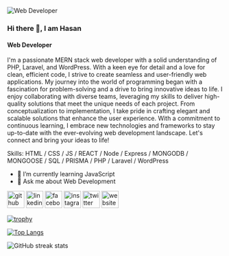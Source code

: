 ![Web Developer](https://media.licdn.com/dms/image/D5616AQFF3L4ejkLtoQ/profile-displaybackgroundimage-shrink_350_1400/0/1688874630973?e=1694649600&v=beta&t=xVj7Q7DQDX3BTlsJFf3amnujy5n8YZd0_SEzswWb0AM)
### Hi there 👋, I am Hasan 
#### Web Developer

 I'm a passionate MERN stack web developer with a solid understanding of PHP, Laravel, and WordPress. With a keen eye for detail and a love for clean, efficient code, I strive to create seamless and user-friendly web applications. My journey into the world of programming began with a fascination for problem-solving and a drive to bring innovative ideas to life. I enjoy collaborating with diverse teams, leveraging my skills to deliver high-quality solutions that meet the unique needs of each project. From conceptualization to implementation, I take pride in crafting elegant and scalable solutions that enhance the user experience. With a commitment to continuous learning, I embrace new technologies and frameworks to stay up-to-date with the ever-evolving web development landscape. Let's connect and bring your ideas to life!

Skills: HTML / CSS / JS / REACT / Node / Express / MONGODB / MONGOOSE / SQL / PRISMA /  PHP / Laravel / WordPress

- 🌱 I’m currently learning JavaScript 
- 💬 Ask me about Web Development 


[<img src='https://cdn.jsdelivr.net/npm/simple-icons@3.0.1/icons/github.svg' alt='github' height='40'>](https://github.com/hasankarim18)  [<img src='https://cdn.jsdelivr.net/npm/simple-icons@3.0.1/icons/linkedin.svg' alt='linkedin' height='40'>](https://www.linkedin.com/in/md-hasan-mahbub-ul-karim-549886a7/)  [<img src='https://cdn.jsdelivr.net/npm/simple-icons@3.0.1/icons/facebook.svg' alt='facebook' height='40'>](https://www.facebook.com/hasan.m.ulkarim)  [<img src='https://cdn.jsdelivr.net/npm/simple-icons@3.0.1/icons/instagram.svg' alt='instagram' height='40'>](https://www.instagram.com/hasanmkarim/)  [<img src='https://cdn.jsdelivr.net/npm/simple-icons@3.0.1/icons/twitter.svg' alt='twitter' height='40'>](https://twitter.com/hallysust_hasan)  [<img src='https://cdn.jsdelivr.net/npm/simple-icons@3.0.1/icons/icloud.svg' alt='website' height='40'>](https://hasanmahbub.com/)  

[![trophy](https://github-profile-trophy.vercel.app/?username=hasankarim18)](https://github.com/ryo-ma/github-profile-trophy)

[![Top Langs](https://github-readme-stats.vercel.app/api/top-langs/?username=hasankarim18)](https://github.com/anuraghazra/github-readme-stats)

![GitHub streak stats](https://streak-stats.demolab.com/?user=hasankarim18)  

